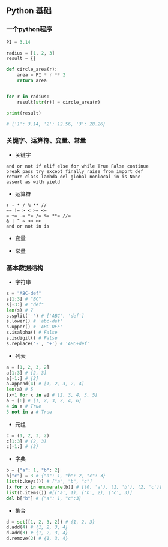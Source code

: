 ## Python 基础



### 一个python程序

```python
PI = 3.14

radius = [1, 2, 3]
result = {}

def circle_area(r):
    area = PI * r ** 2
    return area


for r in radius:
    result[str(r)] = circle_area(r)

print(result)

# {'1': 3.14, '2': 12.56, '3': 28.26}
```



### 关键字、运算符、变量、常量

- 关键字

```text
and or not if elif else for while True False continue 
break pass try except finally raise from import def 
return class lambda del global nonlocal in is None 
assert as with yield 
```

- 运算符

```text
+ - * / % ** //
== != > < >= <=
= += -= *= /= %= **= //=
& | ^ ~ >> <<
and or not in is
```

- 变量

- 常量



### 基本数据结构

- 字符串

```python
s = "ABC-def"
s[1:3] # "BC"
s[-3:] # "def"
len(s) # 7
s.split('-') # ['ABC', 'def']
s.lower() # 'abc-def'
s.upper() # 'ABC-DEF'
s.isalpha() # False
s.isdigit() # False
s.replace('-', '+') # 'ABC+def'
```

- 列表

```python
a = [1, 2, 3, 2]
a[1:3] # [2, 3]
a[-1:] # [2]
a.append(4) # [1, 2, 3, 2, 4]
len(a) # 5
[x+1 for x in a] # [2, 3, 4, 3, 5]
a + [6] # [1, 2, 3, 2, 4, 6]
4 in a # True
5 not in a # True
```


- 元组

```python
c = (1, 2, 3, 2)
c[1:3] # (2, 3)
c[-1:] # (2)
```


- 字典

```python
b = {"a": 1, "b": 2}
b["c"] = 3 # {"a": 1, "b": 2, "c": 3}
list(b.keys()) # ["a", "b", "c"]
[x for x in enumerate(b)] # [(0, 'a'), (1, 'b'), (2, 'c')]
list(b.items()) #[('a', 1), ('b', 2), ('c', 3)]
del b["b"] # {"a": 1, "c":3}
```


- 集合

```python
d = set([1, 2, 3, 2]) # {1, 2, 3}
d.add(4) # {1, 2, 3, 4}
d.add(3) # {1, 2, 3, 4}
d.remove(2) # {1, 3, 4}
```

